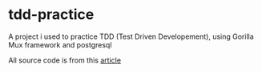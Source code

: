 # tdd-practice
A project i used to practice TDD (Test Driven Developement), using Gorilla Mux framework and postgresql

All source code is from this <a href="https://semaphoreci.com/community/tutorials/building-and-testing-a-rest-api-in-go-with-gorilla-mux-and-postgresql">article</a>